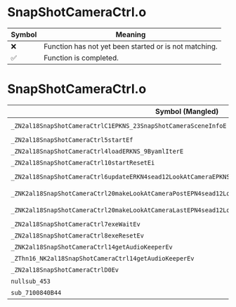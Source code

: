 # SnapShotCameraCtrl.o
| Symbol | Meaning 
| ------------- | ------------- 
| :x: | Function has not yet been started or is not matching. 
| :white_check_mark: | Function is completed. 


# SnapShotCameraCtrl.o
| Symbol (Mangled) | Symbol (Demangled) | Decompiled? |
| ------------- |  ------------- | ------------- |
| `_ZN2al18SnapShotCameraCtrlC1EPKNS_23SnapShotCameraSceneInfoE` | `al::SnapShotCameraCtrl::SnapShotCameraCtrl(al::SnapShotCameraSceneInfo const*)` | :x: |
| `_ZN2al18SnapShotCameraCtrl5startEf` | `al::SnapShotCameraCtrl::start(float)` | :x: |
| `_ZN2al18SnapShotCameraCtrl4loadERKNS_9ByamlIterE` | `al::SnapShotCameraCtrl::load(al::ByamlIter const&)` | :x: |
| `_ZN2al18SnapShotCameraCtrl10startResetEi` | `al::SnapShotCameraCtrl::startReset(int)` | :x: |
| `_ZN2al18SnapShotCameraCtrl6updateERKN4sead12LookAtCameraEPKNS_13IUseCollisionEPKNS_12ICameraInputE` | `al::SnapShotCameraCtrl::update(sead::LookAtCamera const&,al::IUseCollision const*,al::ICameraInput const*)` | :x: |
| `_ZNK2al18SnapShotCameraCtrl20makeLookAtCameraPostEPN4sead12LookAtCameraE` | `al::SnapShotCameraCtrl::makeLookAtCameraPost(sead::LookAtCamera *)const` | :x: |
| `_ZNK2al18SnapShotCameraCtrl20makeLookAtCameraLastEPN4sead12LookAtCameraE` | `al::SnapShotCameraCtrl::makeLookAtCameraLast(sead::LookAtCamera *)const` | :x: |
| `_ZN2al18SnapShotCameraCtrl7exeWaitEv` | `al::SnapShotCameraCtrl::exeWait(void)` | :x: |
| `_ZN2al18SnapShotCameraCtrl8exeResetEv` | `al::SnapShotCameraCtrl::exeReset(void)` | :x: |
| `_ZNK2al18SnapShotCameraCtrl14getAudioKeeperEv` | `al::SnapShotCameraCtrl::getAudioKeeper(void)const` | :x: |
| `_ZThn16_NK2al18SnapShotCameraCtrl14getAudioKeeperEv` | ``non-virtual thunk to'al::SnapShotCameraCtrl::getAudioKeeper(void)const` | :x: |
| `_ZN2al18SnapShotCameraCtrlD0Ev` | `al::SnapShotCameraCtrl::~SnapShotCameraCtrl()` | :x: |
| `nullsub_453` | `` | :x: |
| `sub_7100840B44` | `` | :x: |
